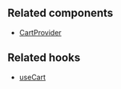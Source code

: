 ## Related components

- [CartProvider](/api/hydrogen/components/cart/cartprovider)

## Related hooks

- [useCart](/api/hydrogen/hooks/cart/usecart)
